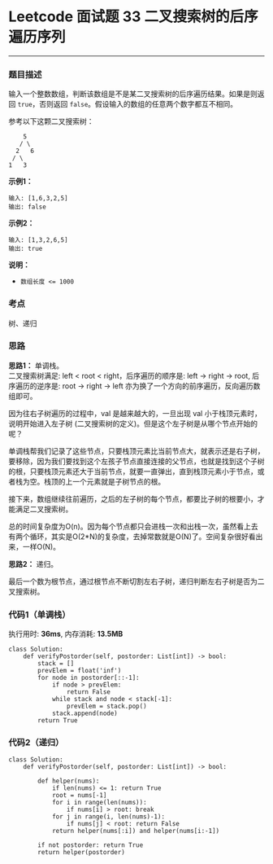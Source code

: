 # Leetcode 面试题 33 二叉搜索树的后序遍历序列
***
### 题目描述

输入一个整数数组，判断该数组是不是某二叉搜索树的后序遍历结果。如果是则返回 `true`，否则返回 `false`。假设输入的数组的任意两个数字都互不相同。


参考以下这颗二叉搜索树：

        5
       / \
      2   6
     / \
    1   3

**示例1：**    

	输入: [1,6,3,2,5]
	输出: false
	
**示例2：**    

	输入: [1,3,2,6,5]
	输出: true


	
**说明：**

* `数组长度 <= 1000`


### 考点

树、递归

### 思路

**思路1：** 单调栈。   
二叉搜索树满足: left < root < right，后序遍历的顺序是: left -> right -> root, 后序遍历的逆序是: root -> right -> left 亦为换了一个方向的前序遍历，反向遍历数组即可。

因为往右子树遍历的过程中，val 是越来越大的，一旦出现 val 小于栈顶元素时，说明开始进入左子树 (二叉搜索树的定义)。但是这个左子树是从哪个节点开始的呢？

单调栈帮我们记录了这些节点，只要栈顶元素比当前节点大，就表示还是右子树，要移除，因为我们要找到这个左孩子节点直接连接的父节点，也就是找到这个子树的根，只要栈顶元素还大于当前节点，就要一直弹出，直到栈顶元素小于节点，或者栈为空。栈顶的上一个元素就是子树节点的根。

接下来，数组继续往前遍历，之后的左子树的每个节点，都要比子树的根要小，才能满足二叉搜索树。

总的时间复杂度为O(n)。因为每个节点都只会进栈一次和出栈一次，虽然看上去有两个循环，其实是O(2*N)的复杂度，去掉常数就是O(N)了。空间复杂很好看出来，一样O(N)。

**思路2：** 递归。

最后一个数为根节点，通过根节点不断切割左右子树，递归判断左右子树是否为二叉搜索树。


### 代码1（单调栈）
执行用时: **36ms**, 内存消耗: **13.5MB**

```
class Solution:
    def verifyPostorder(self, postorder: List[int]) -> bool:
        stack = []
        prevElem = float('inf')
        for node in postorder[::-1]:
            if node > prevElem:
                return False
            while stack and node < stack[-1]:
                prevElem = stack.pop()
            stack.append(node)
        return True
```

### 代码2（递归）
```
class Solution:
    def verifyPostorder(self, postorder: List[int]) -> bool:
        
        def helper(nums):
            if len(nums) <= 1: return True
            root = nums[-1]
            for i in range(len(nums)):
                if nums[i] > root: break
            for j in range(i, len(nums)-1):
                if nums[j] < root: return False
            return helper(nums[:i]) and helper(nums[i:-1])
        
        if not postorder: return True
        return helper(postorder)
```




